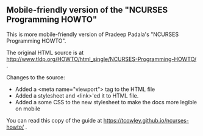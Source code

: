 ## Mobile-friendly version of the "NCURSES Programming HOWTO"

This is more mobile-friendly version of Pradeep Padala's "NCURSES Programming HOWTO".

The original HTML source is at http://www.tldp.org/HOWTO/html_single/NCURSES-Programming-HOWTO/ .

Changes to the source:
- Added a &lt;meta name="viewport"&gt; tag to the HTML file
- Added a stylesheet and &lt;link&gt;'ed it to HTML file.
- Added a some CSS to the new stylesheet to make the docs more legible on mobile

You can read this copy of the guide at https://tcowley.github.io/ncurses-howto/ .

